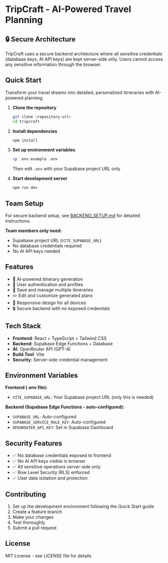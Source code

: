 # TripCraft - AI-Powered Travel Planning

## 🔒 Secure Architecture

TripCraft uses a secure backend architecture where all sensitive credentials (database keys, AI API keys) are kept server-side only. Users cannot access any sensitive information through the browser.

## Quick Start

Transform your travel dreams into detailed, personalized itineraries with AI-powered planning.

1. **Clone the repository**
   ```bash
   git clone <repository-url>
   cd tripcraft
   ```

2. **Install dependencies**
   ```bash
   npm install
   ```

3. **Set up environment variables**
   ```bash
   cp .env.example .env
   ```
   Then edit `.env` with your Supabase project URL only

4. **Start development server**
   ```bash
   npm run dev
   ```

## Team Setup

For secure backend setup, see [BACKEND_SETUP.md](./BACKEND_SETUP.md) for detailed instructions.

**Team members only need:**
- Supabase project URL (`VITE_SUPABASE_URL`)
- No database credentials required
- No AI API keys needed

## Features

- 🤖 AI-powered itinerary generation
- 👤 User authentication and profiles
- 💾 Save and manage multiple itineraries
- ✏️ Edit and customize generated plans
- 📱 Responsive design for all devices
- 🔒 Secure backend with no exposed credentials

## Tech Stack

- **Frontend**: React + TypeScript + Tailwind CSS
- **Backend**: Supabase Edge Functions + Database
- **AI**: OpenRouter API (GPT-4)
- **Build Tool**: Vite
- **Security**: Server-side credential management

## Environment Variables

**Frontend (.env file):**
- `VITE_SUPABASE_URL`: Your Supabase project URL (only this is needed)

**Backend (Supabase Edge Functions - auto-configured):**
- `SUPABASE_URL`: Auto-configured
- `SUPABASE_SERVICE_ROLE_KEY`: Auto-configured  
- `OPENROUTER_API_KEY`: Set in Supabase Dashboard

## Security Features

- ✅ No database credentials exposed to frontend
- ✅ No AI API keys visible in browser
- ✅ All sensitive operations server-side only
- ✅ Row Level Security (RLS) enforced
- ✅ User data isolation and protection

## Contributing

1. Set up the development environment following the Quick Start guide
2. Create a feature branch
3. Make your changes
4. Test thoroughly
5. Submit a pull request

## License

MIT License - see LICENSE file for details